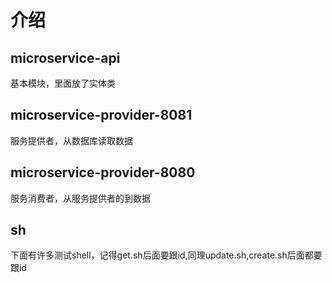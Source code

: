 # 介绍

## microservice-api

基本模块，里面放了实体类

## microservice-provider-8081

服务提供者，从数据库读取数据

## microservice-provider-8080

服务消费者，从服务提供者的到数据

## sh

下面有许多测试shell，记得get.sh后面要跟id,同理update.sh,create.sh后面都要跟id